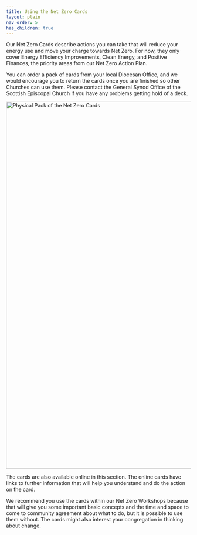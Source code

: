```yaml
---
title: Using the Net Zero Cards
layout: plain
nav_order: 5      
has_children: true
---
```


Our Net Zero Cards describe actions you can take that will reduce your energy use and move your charge towards Net Zero. For now, they only cover Energy Efficiency Improvements, Clean Energy, and Positive Finances, the priority areas from our Net Zero Action Plan. 

<!-- Distracting at this point.  

 - [Net Zero Action Plan (2023-2030)](https://www.scotland.anglican.org/wp-content/uploads/NZAP-For-GS-2023-Final.pdf)

 -->


You can order a pack of cards from your local Diocesan Office, and we would encourage you to return the cards once you are finished so other Churches can use them. Please contact the General Synod Office of the Scottish Episcopal Church if you have any problems getting hold of a deck.

<!-- :TODO: how?? Put the contact details -->

<img alt-text=' ' src='{{"/graphics/NetZeroCards-physical.jpg" | relative_url}}'  alt="Physical Pack of the Net Zero Cards" width="1000px">

 The cards are also available online in this section.  The online cards have links to further information that will help you understand and do the action on the card.

We recommend you use the cards within our Net Zero Workshops because that will give you some important basic concepts and the time and space to come to community agreement about what to do, but it is possible to use them without.  The cards might also interest your congregation in thinking about change.  